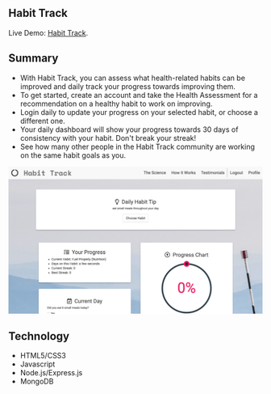 ## Habit Track

Live Demo: [Habit Track](https://habit-track-app.herokuapp.com/).

## Summary

- With Habit Track, you can assess what health-related habits can be improved and daily track your progress towards improving them. 
- To get started, create an account and take the Health Assessment for a recommendation on a healthy habit to work on improving.
- Login daily to update your progress on your selected habit, or choose a different one.
- Your daily dashboard will show your progress towards 30 days of consistency with your habit. Don't break your streak!
- See how many other people in the Habit Track community are working on the same habit goals as you.


![Habit Track Screenshot](public/images/habit-track_demo.png?raw=true)

## Technology

- HTML5/CSS3
- Javascript
- Node.js/Express.js
- MongoDB